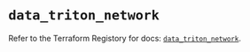# `data_triton_network`

Refer to the Terraform Registory for docs: [`data_triton_network`](https://www.terraform.io/docs/providers/triton/d/network).
